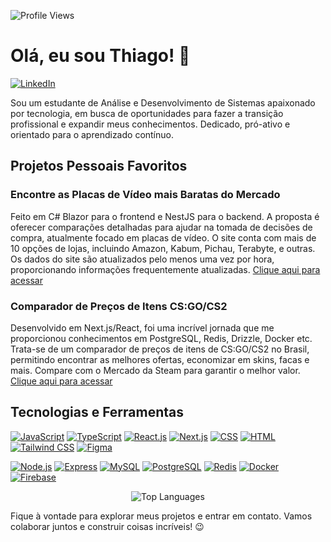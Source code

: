 ![Profile Views](https://komarev.com/ghpvc/?username=a1Thiago&color=blueviolet)
# Olá, eu sou Thiago! 🚀

[![LinkedIn](https://img.shields.io/badge/LinkedIn-a1Th-blue?style=flat-square&logo=linkedin)](https://www.linkedin.com/in/a1Th/)

Sou um estudante de Análise e Desenvolvimento de Sistemas apaixonado por tecnologia, em busca de oportunidades para fazer a transição profissional e expandir meus conhecimentos. Dedicado, pró-ativo e orientado para o aprendizado contínuo.

## Projetos Pessoais Favoritos

### Encontre as Placas de Vídeo mais Baratas do Mercado

Feito em C# Blazor para o frontend e NestJS para o backend. A proposta é oferecer comparações detalhadas para ajudar na tomada de decisões de compra, atualmente focado em placas de vídeo. O site conta com mais de 10 opções de lojas, incluindo Amazon, Kabum, Pichau, Terabyte, e outras. Os dados do site são atualizados pelo menos uma vez por hora, proporcionando informações frequentemente atualizadas. [Clique aqui para acessar](https://hardware-prices.azurewebsites.net/)

### Comparador de Preços de Itens CS:GO/CS2

Desenvolvido em Next.js/React, foi uma incrível jornada que me proporcionou conhecimentos em PostgreSQL, Redis, Drizzle, Docker etc. Trata-se de um comparador de preços de itens de CS:GO/CS2 no Brasil, permitindo encontrar as melhores ofertas, economizar em skins, facas e mais. Compare com o Mercado da Steam para garantir o melhor valor. [Clique aqui para acessar](https://steam-market-compare.a1th.dev/)

## Tecnologias e Ferramentas

[![JavaScript](https://img.shields.io/badge/JavaScript-F7DF1E?style=flat-square&logo=javascript&logoColor=black)]() [![TypeScript](https://img.shields.io/badge/TypeScript-3178C6?style=flat-square&logo=typescript&logoColor=white)]() [![React.js](https://img.shields.io/badge/React.js-61DAFB?style=flat-square&logo=react&logoColor=black)]() [![Next.js](https://img.shields.io/badge/Next.js-000000?style=flat-square&logo=next.js&logoColor=white)]() [![CSS](https://img.shields.io/badge/CSS-1572B6?style=flat-square&logo=css3&logoColor=white)]() [![HTML](https://img.shields.io/badge/HTML-E34F26?style=flat-square&logo=html5&logoColor=white)]() [![Tailwind CSS](https://img.shields.io/badge/Tailwind%20CSS-38B2AC?style=flat-square&logo=tailwind-css&logoColor=white)]() [![Figma](https://img.shields.io/badge/Figma-F24E1E?style=flat-square&logo=figma&logoColor=white)]()

[![Node.js](https://img.shields.io/badge/Node.js-339933?style=flat-square&logo=node.js&logoColor=white)]() [![Express](https://img.shields.io/badge/Express-000000?style=flat-square&logo=express&logoColor=white)]() [![MySQL](https://img.shields.io/badge/MySQL-4479A1?style=flat-square&logo=mysql&logoColor=white)]() [![PostgreSQL](https://img.shields.io/badge/PostgreSQL-4169E1?style=flat-square&logo=postgresql&logoColor=white)]() [![Redis](https://img.shields.io/badge/Redis-DC382D?style=flat-square&logo=redis&logoColor=white)]() [![Docker](https://img.shields.io/badge/Docker-2496ED?style=flat-square&logo=docker&logoColor=white)]() [![Firebase](https://img.shields.io/badge/Firebase-FFCA28?style=flat-square&logo=firebase&logoColor=black)]()

<p align="center">
  <img src="https://github-readme-stats-nine-gamma-52.vercel.app/api/top-langs/?username=a1thiago&size_weight=0.5&count_weight=0.5&langs_count=6&layout=donut-vertical&cache_seconds=86400" alt="Top Languages">
</p>

Fique à vontade para explorar meus projetos e entrar em contato. Vamos colaborar juntos e construir coisas incríveis! 😉
